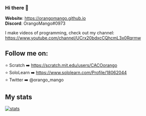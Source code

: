 ### Hi there 👋

**Website**: https://orangomango.github.io <br />
**Discord**: OrangoMango#0973

I make videos of programming, check out my channel: https://www.youtube.com/channel/UCrx20bdxcCQhcmL3x0Rqrmw

## Follow me on:
⭐ Scratch ➡️ https://scratch.mit.edu/users/CACOorango <br />
⭐ SoloLearn ➡️ https://www.sololearn.com/Profile/18062044 <br />
⭐ Twitter ➡️ @orango_mango

## My stats
[![stats](https://github-readme-stats.vercel.app/api?username=orangomango)](https://orangomango.github.io)

